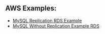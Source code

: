 ## AWS Examples:



* [MySQL Replication RDS Example](https://github.com/terraform-aws-modules/terraform-aws-rds/blob/master/examples/replica-mysql/main.tf)
* [MySQL Without Replication Example RDS](https://github.com/terraform-aws-modules/terraform-aws-rds/blob/master/examples/complete-mysql/main.tf)

